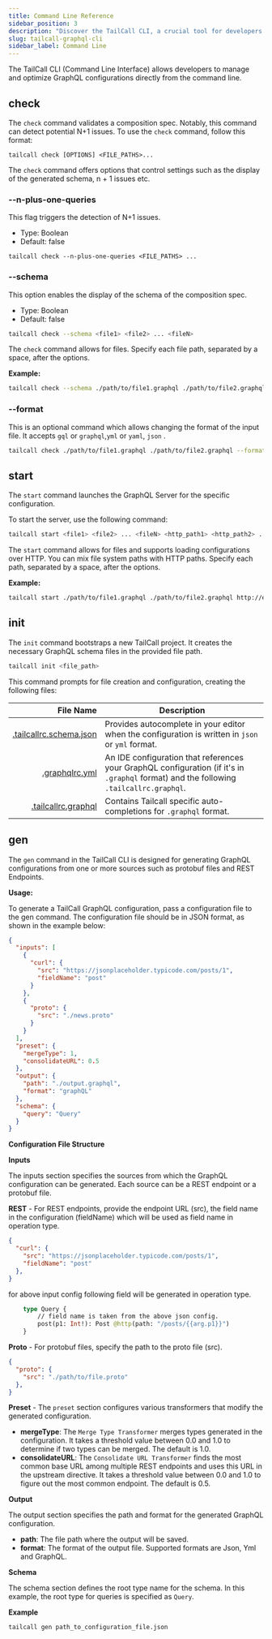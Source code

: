 ```yaml
---
title: Command Line Reference
sidebar_position: 3
description: "Discover the TailCall CLI, a crucial tool for developers to manage and optimize GraphQL configurations from the command line. Learn commands like 'check', 'start', 'init', and 'gen' to validate specs, launch servers, bootstrap projects, and generate configurations. Detect N+1 issues, display schemas, format inputs, and more. Simplify GraphQL composition and enhance your development workflow with TailCall CLI."
slug: tailcall-graphql-cli
sidebar_label: Command Line
---
```


The TailCall CLI (Command Line Interface) allows developers to manage and optimize GraphQL configurations directly from the command line.

## check

The `check` command validates a composition spec. Notably, this command can detect potential N+1 issues. To use the `check` command, follow this format:

```
tailcall check [OPTIONS] <FILE_PATHS>...
```

The `check` command offers options that control settings such as the display of the generated schema, n + 1 issues etc.

### --n-plus-one-queries

This flag triggers the detection of N+1 issues.

- Type: Boolean
- Default: false

```
tailcall check --n-plus-one-queries <FILE_PATHS> ...
```

### --schema

This option enables the display of the schema of the composition spec.

- Type: Boolean
- Default: false

```bash
tailcall check --schema <file1> <file2> ... <fileN>
```

The `check` command allows for files. Specify each file path, separated by a space, after the options.

**Example:**

```bash
tailcall check --schema ./path/to/file1.graphql ./path/to/file2.graphql
```

### --format

This is an optional command which allows changing the format of the input file. It accepts `gql` or `graphql`,`yml` or `yaml`, `json` .

```bash
tailcall check ./path/to/file1.graphql ./path/to/file2.graphql --format json
```

## start

The `start` command launches the GraphQL Server for the specific configuration.

To start the server, use the following command:

```bash
tailcall start <file1> <file2> ... <fileN> <http_path1> <http_path2> .. <http_pathN>
```

The `start` command allows for files and supports loading configurations over HTTP. You can mix file system paths with HTTP paths. Specify each path, separated by a space, after the options.

**Example:**

```bash
tailcall start ./path/to/file1.graphql ./path/to/file2.graphql http://example.com/file2.graphql
```

## init

The `init` command bootstraps a new TailCall project. It creates the necessary GraphQL schema files in the provided file path.

```bash
tailcall init <file_path>
```

This command prompts for file creation and configuration, creating the following files:

|                 File Name | Description                                                                                                                             |
| ------------------------: | --------------------------------------------------------------------------------------------------------------------------------------- |
| [.tailcallrc.schema.json] | Provides autocomplete in your editor when the configuration is written in `json` or `yml` format.                                       |
|          [.graphqlrc.yml] | An IDE configuration that references your GraphQL configuration (if it's in `.graphql` format) and the following `.tailcallrc.graphql`. |
|     [.tailcallrc.graphql] | Contains Tailcall specific auto-completions for `.graphql` format.                                                                      |

[.tailcallrc.schema.json]: https://github.com/tailcallhq/tailcall/blob/main/generated/.tailcallrc.schema.json
[.graphqlrc.yml]: https://the-guild.dev/graphql/config/docs
[.tailcallrc.graphql]: https://github.com/tailcallhq/tailcall/blob/main/generated/.tailcallrc.graphql

## gen

The `gen` command in the TailCall CLI is designed for generating GraphQL configurations from one or more sources such as protobuf files and REST Endpoints.

**Usage:**

To generate a TailCall GraphQL configuration, pass a configuration file to the gen command. The configuration file should be in JSON format, as shown in the example below:

```json
{
  "inputs": [
    {
      "curl": {
        "src": "https://jsonplaceholder.typicode.com/posts/1",
        "fieldName": "post"
      }
    },
    {
      "proto": {
        "src": "./news.proto"
      }
    }
  ],
  "preset": {
    "mergeType": 1,
    "consolidateURL": 0.5
  },
  "output": {
    "path": "./output.graphql",
    "format": "graphQL"
  },
  "schema": {
    "query": "Query"
  }
}
```

**Configuration File Structure**

**Inputs**

The inputs section specifies the sources from which the GraphQL configuration can be generated. Each source can be a REST endpoint or a protobuf file.

**REST** - For REST endpoints, provide the endpoint URL (src), the field name in the configuration (fieldName) which will be used as field name in operation type.

```json
{
  "curl": {
    "src": "https://jsonplaceholder.typicode.com/posts/1",
    "fieldName": "post"
  },
}
```

for above input config following field will be generated in operation type.
 
```graphql
    type Query {
        // field name is taken from the above json config.
        post(p1: Int!): Post @http(path: "/posts/{{arg.p1}}")
    }

```

**Proto** - For protobuf files, specify the path to the proto file (src).

```json
{
  "proto": {
    "src": "./path/to/file.proto"
  },
}
```

**Preset** - The `preset` section configures various transformers that modify the generated configuration.
- **mergeType**: The `Merge Type Transformer` merges types generated in the configuration. It takes a threshold value between 0.0 and 1.0 to determine if two types can be merged. The default is 1.0.
- **consolidateURL**: The `Consolidate URL Transformer` finds the most common base URL among multiple REST endpoints and uses this URL in the upstream directive. It takes a threshold value between 0.0 and 1.0 to figure out the most common endpoint. The default is 0.5.

**Output**

The output section specifies the path and format for the generated GraphQL configuration.
- **path**: The file path where the output will be saved.
- **format**: The format of the output file. Supported formats are Json, Yml and GraphQL.

**Schema**

The schema section defines the root type name for the schema. In this example, the root type for queries is specified as `Query`.

**Example**
```bash
tailcall gen path_to_configuration_file.json
```
